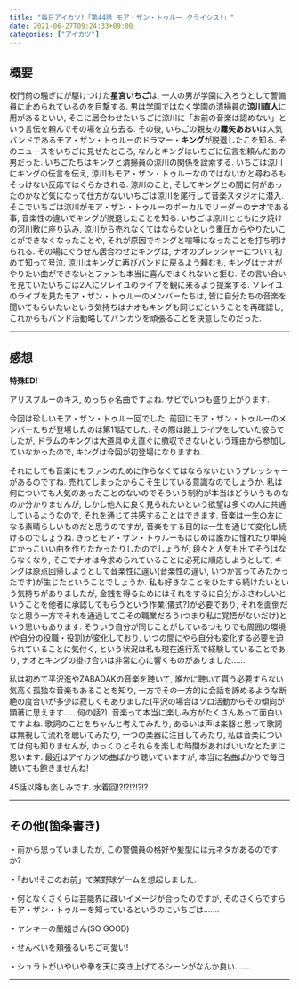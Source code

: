 ```yaml
---
title: "毎日アイカツ!「第44話 モア・ザン・トゥルー クライシス!」"
date: 2021-06-27T09:24:33+09:00
categories: ["アイカツ"]
---
```

## 概要

校門前の騒ぎにが駆けつけた**星宮いちご**は, 一人の男が学園に入ろうとして警備員に止められているのを目撃する. 男は学園ではなく学園の清掃員の**涼川直人**に用があるといい, そこに居合わせたいちごに涼川に「お前の音楽は認めない」という言伝を頼んでその場を立ち去る. その後, いちごの親友の**霧矢あおい**は人気バンドであるモア・ザン・トゥルーのドラマー・**キング**が脱退したこを知る. そのニュースをいちごに見せたところ, なんとキングはいちごに伝言を頼んだあの男だった. いちごたちはキングと清掃員の涼川の関係を詮索する. いちごは涼川にキングの伝言を伝え, 涼川もモア・ザン・トゥルーなのではないかと尋ねるもそっけない反応ではぐらかされる. 涼川のこと, そしてキングとの間に何があったのかなど気になって仕方がないいちごは涼川を尾行して音楽スタジオに潜入. そこでいちごは涼川がモア・ザン・トゥルーのボーカルでリーダーの**ナオ**である事, 音楽性の違いでキングが脱退したことを知る. いちごは涼川とともに夕焼けの河川敷に座り込み, 涼川から売れなくてはならないという重圧からやりたいことができなくなったことや, それが原因でキングと喧嘩になったことを打ち明けられる. その場にぐうぜん居合わせたキングは, ナオのプレッシャーについて初めて知って号泣. 涼川はキングに再びバンドに戻るよう頼むも, キングはナオがやりたい曲ができないとファンも本当に喜んではくれないと拒む. その言い合いを見ていたいちごは2人にソレイユのライブを観に来るよう提案する. ソレイユのライブを見たモア・ザン・トゥルーのメンバーたちは, 皆に自分たちの音楽を聞いてもらいたいという気持ちはナオもキングも同じだということを再確認し, これからもバンド活動略してバンカツを頑張ることを決意したのだった.

***

## 感想

**特殊ED!**

アリスブルーのキス, めっちゃ名曲ですよね. サビでいつも盛り上がります.

今回は珍しいモア・ザン・トゥルー回でした. 前回にモア・ザン・トゥルーのメンバーたちが登場したのは第11話でした. その際は路上ライブをしていた彼らでしたが, ドラムのキングは大道具ゆえ直ぐに撤収できないという理由から参加していなかったので, キングは今回が初登場になりますね.

それにしても音楽にもファンのために作らなくてはならないというプレッシャーがあるのですね. 売れてしまったからこそ生じている意識なのでしょうか. 私は何についても人気のあったことのないのでそういう制約が本当はどういうものなのか分かりませんが, しかし他人に良く見られたいという欲望は多くの人に共通しているようなので, それを通じて共感することはできます. 音楽は一生の友になる素晴らしいものだと思うのですが, 音楽をする目的は一生を通じて変化し続けるのでしょうね. きっとモア・ザン・トゥルーもはじめは誰かに憧れたり単純にかっこいい曲を作りたかったりしたのでしょうが, 段々と人気も出てそうはならなくなり, そこでナオは今求められていることに必死に順応しようとして, キングは原点回帰しようとして音楽性に違い(音楽性の違い, いつか言ってみたかったです)が生じたということでしょうか. 私も好きなことをひたすら続けたいという気持ちがありましたが, 金銭を得るためにはそれをするに自分がふさわしいということを他者に承認してもらうという作業(儀式?)が必要であり, それを面倒だなと思う一方でそれを通過してこその職業だろう(つまり私に覚悟がないだけ)という思いもあります. そういう自分が同じことがしているつもりでも周囲の環境(や自分の役職・役割)が変化しており, いつの間にやら自分も変化する必要を迫られていることに気付く, という状況は私も現在進行系で経験していることであり, ナオとキングの掛け合いは非常に心に響くものがありました…….

私は初めて平沢進やZABADAKの音楽を聴いて, 誰かに聴いて貰う必要すらない気高く孤独な音楽もあることを知り, 一方でその一方的に会話を諦めるような断絶の度合いが多少は寂しくもありました(平沢の場合はソロ活動からその傾向が顕著に思えます……何の話?). 音楽って本当に楽しみ方がたくさんあって面白いですよね. 歌詞のことをちゃんと考えてみたり, あるいは声は楽器と思って歌詞は無視して流れを聴いてみたり, 一つの楽器に注目してみたり, 私は音楽については何も知りませんが, ゆっくりとそれらを楽しむ時間があればいいなとたまに思います. 最近はアイカツ!の曲ばかり聴いていますが, 本当に名曲ばかりで毎日聴いても飽きませんね!

45話以降も楽しみです. 水着回!?!?!?!?!?

***

## その他(箇条書き)

・前から思っていましたが, この警備員の格好や髪型には元ネタがあるのですか?

・「おい!そこのお前」で某野球ゲームを想起しました.

・何となくさくらは芸能界に疎いイメージが合ったのですが, そのさくらですらモア・ザン・トゥルーを知っているというのにいちごは…….

・ヤンキーの蘭姐さん(SO GOOD)

・せんべいを頬張るいちご可愛い!

・シュラトがいやいや拳を天に突き上げてるシーンがなんか良い…….

***
